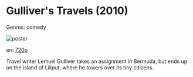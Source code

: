 # Gulliver's Travels (2010)

Genres: comedy

![poster](http://image.tmdb.org/t/p/w500/7LipqR0RSfPYzZJf2TajeI5598M.jpg)

en:
  [720p](magnet:?xt=urn:btih:E0D81B62B9FD94B2B75F858095424642AB2D2A0E&tr=udp://glotorrents.pw:6969/announce&tr=udp://tracker.opentrackr.org:1337/announce&tr=udp://torrent.gresille.org:80/announce&tr=udp://tracker.openbittorrent.com:80&tr=udp://tracker.coppersurfer.tk:6969&tr=udp://tracker.leechers-paradise.org:6969&tr=udp://p4p.arenabg.ch:1337&tr=udp://tracker.internetwarriors.net:1337)
  


Travel writer Lemuel Gulliver takes an assignment in Bermuda, but ends up on the island of Liliput, where he towers over its tiny citizens.